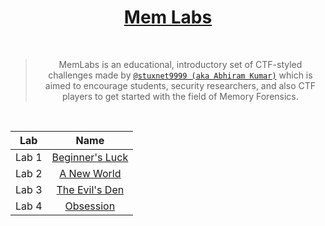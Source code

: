 <div align="center">

# [Mem Labs](https://github.com/stuxnet999/MemLabs)
  
<br/>

> MemLabs is an educational, introductory set of CTF-styled challenges made by [`@stuxnet9999 (aka Abhiram Kumar)`](https://github.com/stuxnet999) which is aimed to encourage students, security researchers, and also CTF players to get started with the field of Memory Forensics.
  
<br/>
  
| Lab | Name |
| :-----: | :-: |
| Lab 1 | [Beginner's Luck](https://github.com/a3X3k/MemLabs/blob/main/Lab%201/readme.md) |
| Lab 2 | [A New World](https://github.com/a3X3k/MemLabs/blob/main/Lab%202/readme.md) |
| Lab 3 | [The Evil's Den](https://github.com/a3X3k/MemLabs/blob/main/Lab%203/readme.md) |
| Lab 4 | [Obsession](https://github.com/a3X3k/MemLabs/blob/main/Lab%204/readme.md) |
  
</div>
